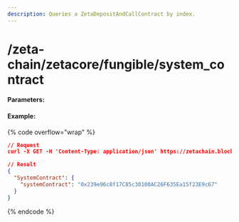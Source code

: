 ```yaml
---
description: Queries a ZetaDepositAndCallContract by index.
---
```


# /zeta-chain/zetacore/fungible/system\_contract

#### **Parameters:**

#### Example:

{% code overflow="wrap" %}
```json
// Request
curl -X GET -H 'Content-Type: application/json' https://zetachain.blockpi.network/lcd/v1/<your-api-key>/zeta-chain/zetacore/fungible/system_contract

// Result
{
  "SystemContract": {
    "systemContract": "0x239e96c8f17C85c30100AC26F635Ea15f23E9c67"
  }
}
```
{% endcode %}
